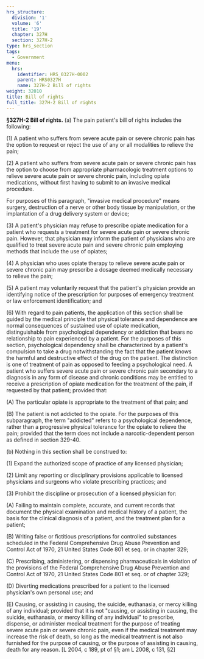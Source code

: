 ```yaml
---
hrs_structure:
  division: '1'
  volume: '6'
  title: '19'
  chapter: 327H
  section: 327H-2
type: hrs_section
tags:
  - Government
menu:
  hrs:
    identifier: HRS_0327H-0002
    parent: HRS0327H
    name: 327H-2 Bill of rights
weight: 32010
title: Bill of rights
full_title: 327H-2 Bill of rights
---
```

**§327H-2 Bill of rights.** (a) The pain patient's bill of rights includes the following:

(1) A patient who suffers from severe acute pain or severe chronic pain has the option to request or reject the use of any or all modalities to relieve the pain;

(2) A patient who suffers from severe acute pain or severe chronic pain has the option to choose from appropriate pharmacologic treatment options to relieve severe acute pain or severe chronic pain, including opiate medications, without first having to submit to an invasive medical procedure.

For purposes of this paragraph, "invasive medical procedure" means surgery, destruction of a nerve or other body tissue by manipulation, or the implantation of a drug delivery system or device;

(3) A patient's physician may refuse to prescribe opiate medication for a patient who requests a treatment for severe acute pain or severe chronic pain. However, that physician may inform the patient of physicians who are qualified to treat severe acute pain and severe chronic pain employing methods that include the use of opiates;

(4) A physician who uses opiate therapy to relieve severe acute pain or severe chronic pain may prescribe a dosage deemed medically necessary to relieve the pain;

(5) A patient may voluntarily request that the patient's physician provide an identifying notice of the prescription for purposes of emergency treatment or law enforcement identification; and

(6) With regard to pain patients, the application of this section shall be guided by the medical principle that physical tolerance and dependence are normal consequences of sustained use of opiate medication, distinguishable from psychological dependency or addiction that bears no relationship to pain experienced by a patient. For the purposes of this section, psychological dependency shall be characterized by a patient's compulsion to take a drug notwithstanding the fact that the patient knows the harmful and destructive effect of the drug on the patient. The distinction is one of treatment of pain as opposed to feeding a psychological need. A patient who suffers severe acute pain or severe chronic pain secondary to a diagnosis in any form of disease and chronic conditions may be entitled to receive a prescription of opiate medication for the treatment of the pain, if requested by that patient; provided that:

(A) The particular opiate is appropriate to the treatment of that pain; and

(B) The patient is not addicted to the opiate. For the purposes of this subparagraph, the term "addicted" refers to a psychological dependence, rather than a progressive physical tolerance for the opiate to relieve the pain; provided that the term does not include a narcotic-dependent person as defined in section 329-40.

(b) Nothing in this section shall be construed to:

(1) Expand the authorized scope of practice of any licensed physician;

(2) Limit any reporting or disciplinary provisions applicable to licensed physicians and surgeons who violate prescribing practices; and

(3) Prohibit the discipline or prosecution of a licensed physician for:

(A) Failing to maintain complete, accurate, and current records that document the physical examination and medical history of a patient, the basis for the clinical diagnosis of a patient, and the treatment plan for a patient;

(B) Writing false or fictitious prescriptions for controlled substances scheduled in the Federal Comprehensive Drug Abuse Prevention and Control Act of 1970, 21 United States Code 801 et seq. or in chapter 329;

(C) Prescribing, administering, or dispensing pharmaceuticals in violation of the provisions of the Federal Comprehensive Drug Abuse Prevention and Control Act of 1970, 21 United States Code 801 et seq. or of chapter 329;

(D) Diverting medications prescribed for a patient to the licensed physician's own personal use; and

(E) Causing, or assisting in causing, the suicide, euthanasia, or mercy killing of any individual; provided that it is not "causing, or assisting in causing, the suicide, euthanasia, or mercy killing of any individual" to prescribe, dispense, or administer medical treatment for the purpose of treating severe acute pain or severe chronic pain, even if the medical treatment may increase the risk of death, so long as the medical treatment is not also furnished for the purpose of causing, or the purpose of assisting in causing, death for any reason. [L 2004, c 189, pt of §1; am L 2008, c 131, §2]